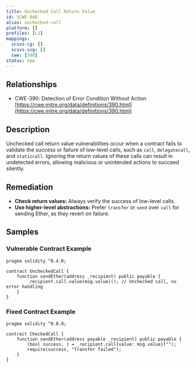 ```yaml
---
title: Unchecked Call Return Value
id: SCWE-048
alias: unchecked-call
platform: []
profiles: [L1]
mappings:
  scsvs-cg: []
  scsvs-scg: []
  cwe: [390]
status: new
---
```


## Relationships
- CWE-390: Detection of Error Condition Without Action  
  [https://cwe.mitre.org/data/definitions/390.html](https://cwe.mitre.org/data/definitions/390.html)

## Description
Unchecked call return value vulnerabilities occur when a contract fails to validate the success or failure of low-level calls, such as `call`, `delegatecall`, and `staticcall`. Ignoring the return values of these calls can result in undetected errors, allowing malicious or unintended actions to succeed silently.

## Remediation
- **Check return values:** Always verify the success of low-level calls.  
- **Use higher-level abstractions:** Prefer `transfer` or `send` over `call` for sending Ether, as they revert on failure. 

## Samples

### Vulnerable Contract Example

```solidity
pragma solidity ^0.4.0;

contract UncheckedCall {
    function sendEther(address _recipient) public payable {
        _recipient.call.value(msg.value)(); // Unchecked call, no error handling
    }
}
```
### Fixed Contract Example

```solidity
pragma solidity ^0.8.0;

contract CheckedCall {
    function sendEther(address payable _recipient) public payable {
        (bool success, ) = _recipient.call{value: msg.value}("");
        require(success, "Transfer failed");
    }
}
```

